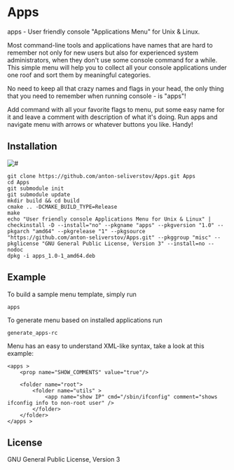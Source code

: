 Apps
======

apps - User friendly console "Applications Menu" for Unix & Linux.

Most command-line tools and applications have names that are hard to remember
not only for new users but also for experienced system administrators, 
when they don't use some console command for a while.
This simple menu will help you to collect all your console applications
under one roof and sort them by meaningful categories.

No need to keep all that crazy names and flags in your head,
the only thing that you need to remember when running console - is "apps"!

Add command with all your favorite flags to menu, put some easy name for it
and leave a comment with description of what it's doing.
Run apps and navigate menu with arrows or whatever buttons you like.
Handy!

Installation
-----------

![#](https://travis-ci.org/anton-seliverstov/Apps.svg?branch=master)
```
git clone https://github.com/anton-seliverstov/Apps.git Apps
cd Apps
git submodule init
git submodule update
mkdir build && cd build
cmake .. -DCMAKE_BUILD_TYPE=Release
make
echo "User friendly console Applications Menu for Unix & Linux" | checkinstall -D --install="no" --pkgname "apps" --pkgversion "1.0" --pkgarch "amd64" --pkgrelease "1" --pkgsource "https://github.com/anton-seliverstov/Apps.git" --pkggroup "misc" --pkglicense "GNU General Public License, Version 3" --install=no --nodoc
dpkg -i apps_1.0-1_amd64.deb
```

Example
-------

To build a sample menu template, simply run
```
apps
```

To generate menu based on installed applications run
```
generate_apps-rc
```

Menu has an easy to understand XML-like syntax, 
take a look at this example:
```
<apps >
    <prop name="SHOW_COMMENTS" value="true"/>

    <folder name="root">
        <folder name="utils" >
            <app name="show IP" cmd="/sbin/ifconfig" comment="shows ifconfig info to non-root user" />
        </folder>
    </folder>
</apps >
```
## License

GNU General Public License, Version 3

